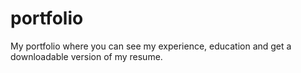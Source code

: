 # portfolio
My portfolio where you can see my experience, education and get a downloadable version of my resume.
